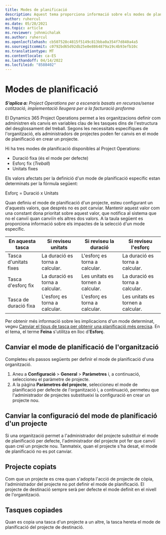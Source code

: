 ```yaml
---
title: Modes de planificació
description: Aquest tema proporciona informació sobre els modes de planificació.
author: ruhercul
ms.date: 05/28/2021
ms.topic: article
ms.reviewer: johnmichalak
ms.author: ruhercul
ms.openlocfilehash: cb507528c4815f5149c813bba0a354f7d840a4a5
ms.sourcegitcommit: c0792bd65d92db25e0e8864879a19c4b93efb10c
ms.translationtype: MT
ms.contentlocale: ca-ES
ms.lasthandoff: 04/14/2022
ms.locfileid: "8588402"
---
```

# <a name="scheduling-modes"></a>Modes de planificació

_**S'aplica a:** Project Operations per a escenaris basats en recursos/sense cotització, implementació lleugera per a la facturació proforma_


El Dynamics 365 Project Operations permet a les organitzacions definir com administren els canvis en variables clau de les tasques dins de l'estructura del desglossament del treball. Segons les necessitats específiques de l'organització, els administradors de projectes poden fer canvis en el mode de planificació en crear un projecte.

Hi ha tres modes de planificació disponibles al Project Operations:

  - Duració fixa (és el mode per defecte)
  - Esforç fix (*Treball*)
  - Unitats fixes

Els valors afectats per la definició d'un mode de planificació específic estan determinats per la fórmula següent:

  Esforç = Duració x Unitats

Quan definiu el mode de planificació d'un projecte, esteu configurant un d'aquests valors, que després no es pot canviar. Mantenir aquest valor com una constant dona prioritat sobre aquest valor, que notifica al sistema que no el canviï quan canviïn els altres dos valors. A la taula següent es proporciona informació sobre els impactes de la selecció d'un mode específic.

| **En aquesta tasca**             | **Si reviseu unitats**   | **Si reviseu la duració** | **Si reviseu l'esforç**  |
|----------------------|---------------------------|----------------------------|---------------------------|
| Tasca d'unitats fixes     | La duració es torna a calcular. | L'esforç es torna a calcular.    | La duració es torna a calcular. |
| Tasca d'esforç fix    | La duració es torna a calcular. | Les unitats es tornen a calcular.    | La duració es torna a calcular. |
| Tasca de duració fixa  | L'esforç es torna a calcular.   | L'esforç es torna a calcular.    | Les unitats es tornen a calcular.   |

Per obtenir més informació sobre les implicacions d'un mode determinat, vegeu [Canviar el tipus de tasca per obtenir una planificació més precisa](https://support.microsoft.com/en-us/office/change-the-task-type-for-more-accurate-scheduling-b0b969ad-45bc-4e9e-8967-435587548a72). En el tema, el terme **Feina** s'utilitza en lloc d'**Esforç**.

## <a name="change-the-organizations-scheduling-mode"></a>Canviar el mode de planificació de l'organització

Completeu els passos següents per definir el mode de planificació d'una organització.

1. Aneu a **Configuració** \> **General** \> **Paràmetres** i, a continuació, seleccioneu el paràmetre de projecte. 
2. A la pàgina **Paràmetres del projecte**, seleccioneu el mode de planificació per defecte de l'organització i, a continuació, permeteu que l'administrador de projectes substitueixi la configuració en crear un projecte nou.

## <a name="change-the-scheduling-mode-setting-on-a-project"></a>Canviar la configuració del mode de planificació d'un projecte

Si una organització permet a l'administrador del projecte substituir el mode de planificació per defecte, l'administrador del projecte pot fer que canviï quan creï un projecte nou. Tanmateix, quan el projecte s'ha desat, el mode de planificació no es pot canviar.

## <a name="copied-projects"></a>Projecte copiats

Com que un projecte es crea quan s'adopta l'acció de projecte de còpia, l'administrador del projecte no pot definir el mode de planificació. El projecte de destinació sempre serà per defecte el mode definit en el nivell de l'organització.

## <a name="copied-tasks"></a>Tasques copiades

Quan es copia una tasca d'un projecte a un altre, la tasca hereta el mode de planificació del projecte de destinació.
